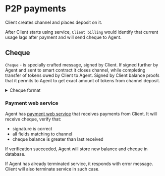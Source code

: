 # P2P payments

Client creates channel and places deposit on it.

After Client starts using service, `Client billing` would identify that current usage lags after payment and will send cheque to Agent.

## Cheque

`Cheque` - is specially crafted message, signed by Client. If signed further by Agent and sent to smart contract it closes channel, while completing transfer of tokens owed by Client to Agent. Signed by Client balance proofs that it permits to Agent to get exact amount of tokens from channel deposit.

<details><summary>Cheque format</summary>

    AgentAddress    data.HexString
    OpenBlockNumber uint32
    OfferingHash    data.HexString
    Balance         uint64
    BalanceMsgSig   data.Base64String
    ContractAddress data.HexString

</details>

### Payment web service

Agent has [payment web service](https://github.com/Privatix/dappctrl/tree/master/pay) that receives payments from Client. It will receive cheque, verify that:

- signature is correct
- all fields matching to channel
- cheque balance is greater than last received

If verification succeeded, Agent will store new balance and cheque in database.

If Agent has already terminated service, it responds with error message. Client will also terminate service in such case.
